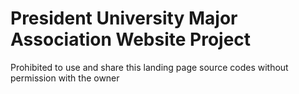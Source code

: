 # President University Major Association Website Project
Prohibited to use and share this landing page source codes without permission with the owner
